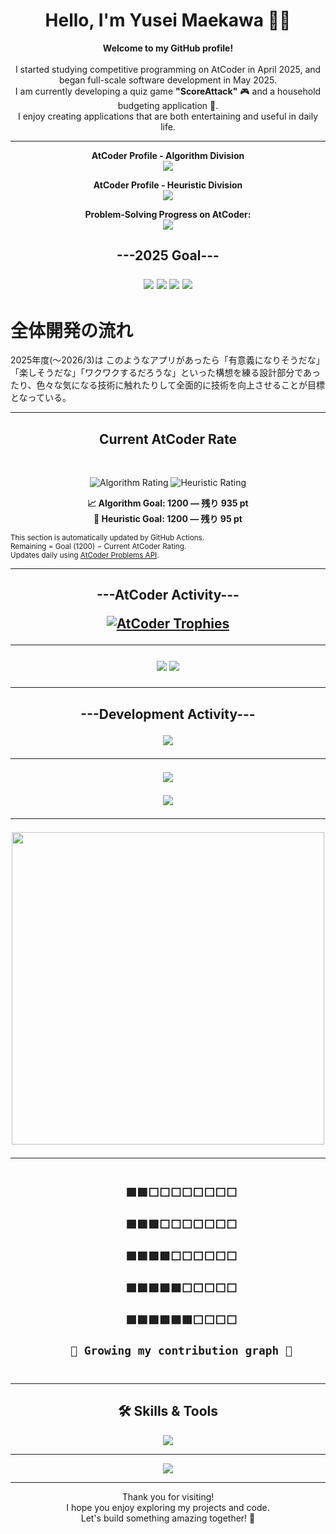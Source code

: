 <!-- タイトル -->
<h1 align="center">Hello, I'm Yusei Maekawa 👨‍💻</h1>

<!-- 自己紹介 -->
<p align="center">
  <strong>Welcome to my GitHub profile!</strong><br><br>
  I started studying competitive programming on AtCoder in April 2025, and began full-scale software development in May 2025.<br>
  I am currently developing a quiz game <strong>"ScoreAttack"</strong> 🎮 and a household budgeting application 🧾.<br>
  I enjoy creating applications that are both entertaining and useful in daily life.
</p>

---

<!-- AtCoderプロフィール -->
<p align="center">
  <strong>AtCoder Profile - Algorithm Division</strong><br>
  <a href="https://atcoder.jp/users/Y_Maekawa?contestType=algo" target="_blank">
    <img src="https://img.shields.io/badge/AtCoder (Algorithm)-Y_Maekawa-blue?style=flat-square&logo=codeforces" />
  </a>
</p>

<p align="center">
  <strong>AtCoder Profile - Heuristic Division</strong><br>
  <a href="https://atcoder.jp/users/Y_Maekawa?contestType=heuristic" target="_blank">
    <img src="https://img.shields.io/badge/AtCoder (Heuristic)-Y_Maekawa-green?style=flat-square&logo=codeforces" />
  </a>
</p>

<p align="center">
  <strong>Problem-Solving Progress on AtCoder:</strong><br>
  <a href="https://kenkoooo.com/atcoder/#/user/Y_Maekawa" target="_blank">
    <img src="https://img.shields.io/badge/AtCoder_Problems-Track%20Now-brightgreen?style=flat-square&logo=google-chrome" />
  </a>
</p>

<!-- 目標 -->
 <h2 align="center">---2025 Goal---</b2><br>
<p align="center">
  <img src="https://img.shields.io/badge/Goal-Complete by 2025🔥-blueviolet?style=for-the-badge" />
  <img src="https://img.shields.io/badge/Algorithm-Light Blue(1200+)-1e90ff?style=for-the-badge" />
  <img src="https://img.shields.io/badge/Heuristic-Light Blue(1200+)-1e90ff?style=for-the-badge" />
  <img src="https://img.shields.io/badge/Problems Solved-1000+💪-ff69b4?style=for-the-badge" />
</p>
   
# 全体開発の流れ

2025年度(～2026/3)は このようなアプリがあったら「有意義になりそうだな」「楽しそうだな」「ワクワクするだろうな」といった構想を練る設計部分であったり、色々な気になる技術に触れたりして全面的に技術を向上させることが目標となっている。



---
<h2 align="center">Current AtCoder Rate</h2><br>

<p align="center">

<img src="https://img.shields.io/badge/Algorithm-265-gray" alt="Algorithm Rating">
<img src="https://img.shields.io/badge/Heuristic-1105-green" alt="Heuristic Rating">

</p>

<!-- AtCoder Rating Goal Section: Do not edit below. This will be auto-updated -->
<p align="center">
  <strong>📈 Algorithm Goal: 1200 — 残り 935 pt</strong><br>
  <strong>🧠 Heuristic Goal: 1200 — 残り 95 pt</strong>
</p>
<!-- End AtCoder Rating Goal Section -->

<sub align="center">
  This section is automatically updated by GitHub Actions.<br>
  Remaining = Goal (1200) − Current AtCoder Rating.<br>
  Updates daily using <a href="https://github.com/kenkoooo/AtCoderProblems">AtCoder Problems API</a>.
</sub>



---

 <h2 align="center">---AtCoder Activity---</b2><br>
   
[![AtCoder Trophies](https://atcoder-trophies.vercel.app/api/v1/atcoder?username=Y_Maekawa&theme=monokai)](https://github.com/KATO-Hiro/AtCoderTrophies)

---

<!-- GitHub リンクバッジ -->


<p align="center">
  <img src="https://img.shields.io/github/followers/Yusei-Maekawa?label=Followers&style=social" />
  <img src="https://img.shields.io/github/stars/Yusei-Maekawa/ScoreAttack?label=ScoreAttack&style=social" />
</p>

---

<h2 align="center">---Development Activity---</b2><br>

<!-- GitHub Trophy -->
<p align="center">
  <img src="https://github-profile-trophy.vercel.app/?username=Yusei-Maekawa&theme=gruvbox" />
</p>

---

<!-- GitHub Stats -->
<p align="center">
  <img src="https://github-readme-stats.vercel.app/api?username=Yusei-Maekawa&show_icons=true&theme=tokyonight" />
</p>

<!-- Top Languages -->
<p align="center">
  <img src="https://github-readme-stats.vercel.app/api/top-langs/?username=Yusei-Maekawa&layout=compact&theme=tokyonight" />
</p>

---

<!-- デモGIF -->
<p align="center">
  <img src="https://media2.giphy.com/media/v1.Y2lkPTc5MGI3NjExa2p5Zjd6b3BrOHZocGlkZ3IwZzVjcml5bmZwNmZubW43M3UxYXh4MCZlcD12MV9pbnRlcm5hbF9naWZfYnlfaWQmY3Q9Zw/LnumbVzEMgsI4rjrg2/giphy.gif" width="500" />
</p>

---

<!-- 草風グラフィック -->
<p align="center">
  <code>
    🟩🟩⬜⬜⬜⬜⬜⬜⬜⬜<br>
    🟩🟩🟩⬜⬜⬜⬜⬜⬜⬜<br>
    🟩🟩🟩🟩⬜⬜⬜⬜⬜⬜<br>
    🟩🟩🟩🟩🟩⬜⬜⬜⬜⬜<br>
    🟩🟩🟩🟩🟩🟩⬜⬜⬜⬜<br>
    🌱 Growing my contribution graph 🌱
  </code>
</p>

---

<!-- 使用技術 -->
<h2 align="center">🛠 Skills & Tools</h2>
<p align="center">
  <img src="https://skillicons.dev/icons?i=html,css,js,java,python,php,laravel,firebase,git,github,vscode,notion" />
</p>

---

<!-- 草スネーク -->
<p align="center">
  <img src="https://raw.githubusercontent.com/Yu-Maekawa8/Yu-Maekawa8/output/github-contribution-grid-snake.svg" />
</p>

---

<!-- 結び -->
<p align="center">
  Thank you for visiting!<br>
  I hope you enjoy exploring my projects and code.<br>
  Let's build something amazing together! 🚀
</p>

